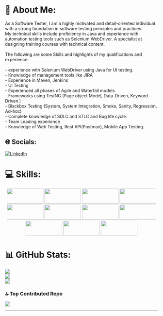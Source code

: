 # 💫 About Me:
As a Software Tester, I am a highly motivated and detail-oriented individual with a strong foundation in software testing principles and practices.<br>My technical skills include proficiency in Java and experience with automation testing tools such as Selenium WebDriver. A specialist at designing training courses with technical content.<br><br>The following are some Skills and highlights of my qualifications and experience:<br><br>- experience with Selenium WebDriver using Java for UI testing.<br>- Knowledge of management tools like JIRA<br>- Experience in Maven, Jenkins<br>- UI Testing<br>- Experienced all phases of Agile and Waterfall models.<br>- Frameworks using TestNG (Page object Model, Data-Driven, Keyword-Driven )<br>- Blackbox Testing (System, System Integration, Smoke, Sanity, Regression, Ad-hoc)<br>- Complete knowledge of SDLC and STLC and Bug life cycle.<br>- Team Leading experience<br>- Knowledge of Web Testing, Rest API(Postman), Mobile App Testing.


## 🌐 Socials:
[![LinkedIn](https://img.shields.io/badge/LinkedIn-%230077B5.svg?logo=linkedin&logoColor=white)](https://linkedin.com/in/https://www.linkedin.com/in/ajay-kumar-itwale/) 

# 💻 Skills:
<p align="center">

<img src="https://www.codespot.org/assets/cover/html.png" width="120" height="50">
<img src="https://www.codespot.org/assets/css.jpg" width="120" height="50">
<img src="https://1000logos.net/wp-content/uploads/2020/09/Java-Logo.png" width="120" height="50">
<img src="https://upload.wikimedia.org/wikipedia/commons/thumb/9/9f/Selenium_logo.svg/2560px-Selenium_logo.png" width="120" height="50" >
<img src="https://w7.pngwing.com/pngs/384/848/png-transparent-mysql-php-database-javascript-ajax-carnifex-blue-text-logo.png" width="120" height="50">
<img src="https://upload.wikimedia.org/wikipedia/commons/c/c2/Postman_%28software%29.png" width="120" height="50">
<img src="https://cdn.icon-icons.com/icons2/2699/PNG/512/atlassian_jira_logo_icon_170512.png" width="120" height="50">
<img src="https://logowik.com/content/uploads/images/maven-apache3537.jpg" width="120" height="50">
<img src="https://e7.pngegg.com/pngimages/640/776/png-clipart-testng-logo-software-testing-software-framework-computer-icons-automation-testing-angle-text.png" width="120" height="50">
<img src="https://logodownload.org/wp-content/uploads/2022/05/linux-logo.png" width="120" height="50">
<img src="https://logowik.com/content/uploads/images/windows-11-new2375.jpg" width="120" height="50">
  </p>

# 📊 GitHub Stats:
![](https://github-readme-stats.vercel.app/api?username=ajaydev7556&theme=dark&hide_border=false&include_all_commits=false&count_private=false)<br/>
![](https://github-readme-streak-stats.herokuapp.com/?user=ajaydev7556&theme=dark&hide_border=false)<br/>
![](https://github-readme-stats.vercel.app/api/top-langs/?username=ajaydev7556&theme=dark&hide_border=false&include_all_commits=false&count_private=false&layout=compact)

### 🔝 Top Contributed Repo
![](https://github-contributor-stats.vercel.app/api?username=ajaydev7556&limit=5&theme=dark&combine_all_yearly_contributions=true)

---

<!-- Proudly created with GPRM ( https://gprm.itsvg.in ) -->

<!--
**Ajaydev7556/Ajaydev7556** is a ✨ _special_ ✨ repository because its `README.md` (this file) appears on your GitHub profile.

Here are some ideas to get you started:

- 🔭 I’m currently working on ...
- 🌱 I’m currently learning ...
- 👯 I’m looking to collaborate on ...
- 🤔 I’m looking for help with ...
- 💬 Ask me about ...
- 📫 How to reach me: ...
- 😄 Pronouns: ...
- ⚡ Fun fact: ...
-->
